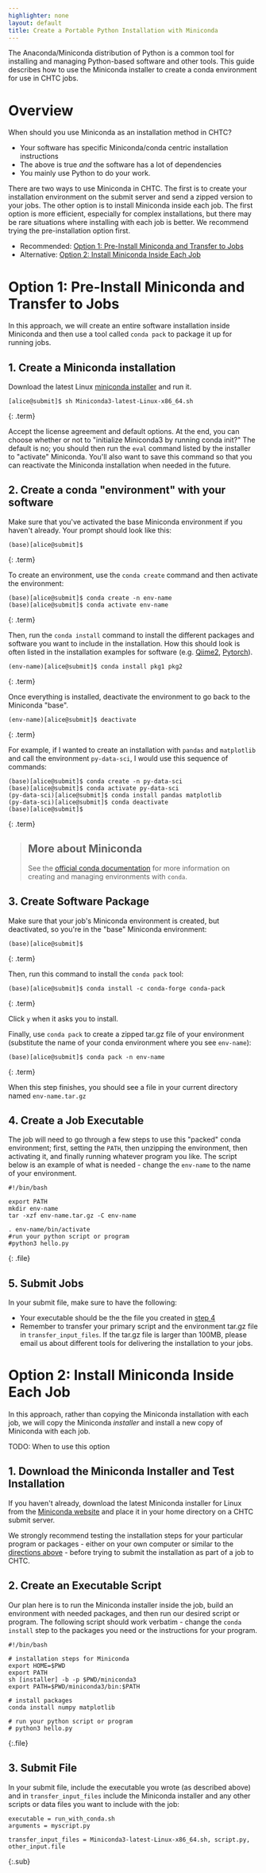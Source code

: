 ```yaml
---
highlighter: none
layout: default
title: Create a Portable Python Installation with Miniconda
---
```


The Anaconda/Miniconda distribution of Python is a common tool for 
installing and managing Python-based software and other tools. This guide 
describes how to use the Miniconda installer to create a conda 
environment for use in CHTC jobs. 

# Overview

When should you use Miniconda as an installation method in CHTC? 
- Your software has specific Miniconda/conda centric installation instructions
- The above is true *and* the software has a lot of dependencies
- You mainly use Python to do your work. 

There are two ways to use Miniconda in CHTC. The first is to create your 
installation environment on the submit server and send a zipped version to 
your jobs. The other option is to install Miniconda inside each job. 
The first option is more efficient, especially for complex installations, 
but there may be rare situations where installing with each job is better. 
We recommend trying the pre-installation option first. 

- Recommended: [Option 1: Pre-Install Miniconda and Transfer to Jobs](#option-1-pre-install-miniconda-and-transfer-to-jobs)
- Alternative: [Option 2: Install Miniconda Inside Each Job](#option-2-install-miniconda-inside-each-job)

# Option 1: Pre-Install Miniconda and Transfer to Jobs

In this approach, we will create an entire software installation inside Miniconda 
and then use a tool called `conda pack` to package it up for running jobs. 

## 1. Create a Miniconda installation

Download the latest Linux [miniconda installer](https://docs.conda.io/en/latest/miniconda.html) and run it. 

```
[alice@submit]$ sh Miniconda3-latest-Linux-x86_64.sh
```
{: .term}

Accept the license agreement and default options. At the end, you can choose whether or 
not to "initialize Miniconda3 by running conda init?" The default is no; you should 
then run the `eval` command listed by the installer to "activate" Miniconda. You'll 
also want to save this command so that you can reactivate the Miniconda installation 
when needed in the future. 

## 2. Create a conda "environment" with your software

Make sure that you've activated the base Miniconda environment if you haven't 
already. Your prompt should look like this: 

```
(base)[alice@submit]$ 
```
{: .term}

To create an environment, use the `conda create` command and then activate the 
environment: 

```
(base)[alice@submit]$ conda create -n env-name
(base)[alice@submit]$ conda activate env-name
```
{: .term}

Then, run the `conda install` command to install the different packages and 
software you want to include in the installation. How this should look is often 
listed in the installation examples for software 
(e.g. [Qiime2](https://docs.qiime2.org/2020.2/install/native/#install-qiime-2-within-a-conda-environment), 
[Pytorch](https://pytorch.org/get-started/locally/)). 

```
(env-name)[alice@submit]$ conda install pkg1 pkg2
```
{: .term}

Once everything is installed, deactivate the environment to go back to the 
Miniconda "base". 

```
(env-name)[alice@submit]$ deactivate
```
{: .term}

For example, if I wanted to create an installation with `pandas` and 
`matplotlib` and call the environment `py-data-sci`, I would use this sequence 
of commands: 

```
(base)[alice@submit]$ conda create -n py-data-sci
(base)[alice@submit]$ conda activate py-data-sci
(py-data-sci)[alice@submit]$ conda install pandas matplotlib
(py-data-sci)[alice@submit]$ conda deactivate
(base)[alice@submit]$ 
```
{: .term}

> ## More about Miniconda
> 
> See the [official conda documentation](https://docs.conda.io/projects/conda/en/latest/user-guide/tasks/manage-environments.html) for 
> more information on creating and managing environments with `conda`. 

## 3. Create Software Package

Make sure that your job's Miniconda environment is created, but deactivated, so 
you're in the "base" Miniconda environment: 

```
(base)[alice@submit]$ 
```
{: .term}

Then, run this command to install the `conda pack` tool: 

```
(base)[alice@submit]$ conda install -c conda-forge conda-pack
```
{: .term}

Click `y` when it asks you to install. 

Finally, use `conda pack` to create a zipped tar.gz file of your environment
(substitute the name of your conda environment where you see `env-name`): 

```
(base)[alice@submit]$ conda pack -n env-name
```
{: .term}

When this step finishes, you should see a file in your current directory named
`env-name.tar.gz`

## 4. Create a Job Executable

The job will need to go through a few steps to use this "packed" conda environment; 
first, setting the `PATH`, then unzipping the environment, then activating it, 
and finally running whatever program you like. The script below is an example 
of what is needed - change the `env-name` to the name of your environment. 

```
#!/bin/bash

export PATH
mkdir env-name
tar -xzf env-name.tar.gz -C env-name

. env-name/bin/activate
#run your python script or program
#python3 hello.py
```
{: .file}

## 5. Submit Jobs

In your submit file, make sure to have the following: 

- Your executable should be the the file you created in [step 4]()
- Remember to transfer your primary script and the environment tar.gz file in 
`transfer_input_files`. If the tar.gz file is larger than 100MB, please email us 
about different tools for delivering the installation to your jobs. 

# Option 2: Install Miniconda Inside Each Job

In this approach, rather than copying the Miniconda installation with each job, 
we will copy the Miniconda *installer* and install a new copy of Miniconda with 
each job. 

TODO: When to use this option

## 1. Download the Miniconda Installer and Test Installation

If you haven't already, download the latest Miniconda installer for Linux from the 
[Miniconda website](https://docs.conda.io/en/latest/miniconda.html#linux-installers) 
and place it in your home directory on a CHTC submit server. 

We strongly recommend testing the installation steps for your particular program 
or packages - either on your own computer or similar to the [directions above]() - 
before trying to submit the installation as part of a job to CHTC. 

## 2. Create an Executable Script

Our plan here is to run the Miniconda installer inside the job, build an environment 
with needed packages, and then run our desired script or program. The following 
script should work verbatim - change the `conda install` step to the packages 
you need or the instructions for your program. 

```
#!/bin/bash

# installation steps for Miniconda
export HOME=$PWD
export PATH
sh [installer] -b -p $PWD/miniconda3
export PATH=$PWD/miniconda3/bin:$PATH

# install packages
conda install numpy matplotlib

# run your python script or program
# python3 hello.py
```
{:.file}

## 3. Submit File

In your submit file, include the executable you wrote (as described above)
and in `transfer_input_files` include the Miniconda installer and any other scripts 
or data files you want to include with the job: 

```
executable = run_with_conda.sh
arguments = myscript.py

transfer_input_files = Miniconda3-latest-Linux-x86_64.sh, script.py, other_input.file
```
{:.sub}